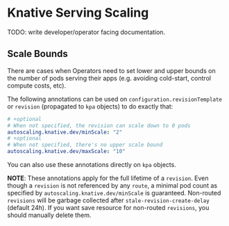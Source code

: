 # Knative Serving Scaling

TODO: write developer/operator facing documentation.

## Scale Bounds

There are cases when Operators need to set lower and upper bounds on the number
of pods serving their apps (e.g. avoiding cold-start, control compute costs,
etc).

The following annotations can be used on `configuration.revisionTemplate` or
`revision` (propagated to `kpa` objects) to do exactly that:

```yaml
# +optional
# When not specified, the revision can scale down to 0 pods
autoscaling.knative.dev/minScale: "2"
# +optional
# When not specified, there's no upper scale bound
autoscaling.knative.dev/maxScale: "10"
```

You can also use these annotations directly on `kpa` objects.

**NOTE**: These annotations apply for the full lifetime of a `revision`.
Even though a `revision` is not referenced by any `route`, a minimal pod count
as specified by `autoscaling.knative.dev/minScale` is guaranteed. Non-routed
`revisions` will be garbage collected after `stale-revision-create-delay`
(default 24h). If you want save resource for non-routed `revisions`, you should
manually delete them.
